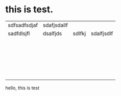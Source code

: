 # this is test.

<table><tbody><tr><td>sdfsadfsdjaf</td><td>sdafjsdallf</td><td>&nbsp;</td><td>&nbsp;</td></tr><tr><td>sadfdlsjfl</td><td>dsalfjds</td><td>sdlfkj</td><td>sdalfjsdlf</td></tr><tr><td>&nbsp;</td><td>&nbsp;</td><td>&nbsp;</td><td>&nbsp;</td></tr><tr><td>&nbsp;</td><td>&nbsp;</td><td>&nbsp;</td><td>&nbsp;</td></tr><tr><td>&nbsp;</td><td>&nbsp;</td><td>&nbsp;</td><td>&nbsp;</td></tr><tr><td>&nbsp;</td><td>&nbsp;</td><td>&nbsp;</td><td>&nbsp;</td></tr><tr><td>&nbsp;</td><td>&nbsp;</td><td>&nbsp;</td><td>&nbsp;</td></tr></tbody></table>


hello, this is test














